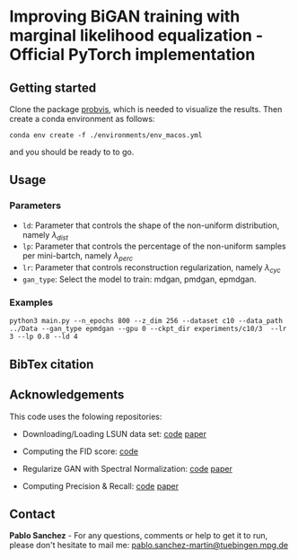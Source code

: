 # Improving BiGAN training with marginal likelihood equalization - Official PyTorch implementation

## Getting started

Clone the package [probvis](https://github.com/psanch21/prob-visualize), which is needed to visualize the results. Then create a conda environment as follows:
```
conda env create -f ./environments/env_macos.yml
```

and you should be ready to to go.

## Usage
### Parameters
- ````ld````: Parameter that controls the shape of the non-uniform distribution, namely $\lambda_{dist}$
- ````lp````: Parameter that controls the percentage of the non-uniform samples per mini-bartch, namely $\lambda_{perc}$
- ````lr````: Parameter that controls reconstruction regularization, namely $\lambda_{cyc}$
- ````gan_type````: Select the model to train: mdgan, pmdgan, epmdgan.

### Examples
```
python3 main.py --n_epochs 800 --z_dim 256 --dataset c10 --data_path ../Data --gan_type epmdgan --gpu 0 --ckpt_dir experiments/c10/3  --lr 3 --lp 0.8 --ld 4
```

## BibTex citation

## Acknowledgements

This code uses the folowing repositories:

- Downloading/Loading LSUN data set: [code](https://github.com/fyu/lsun_toolkit/) [paper](https://arxiv.org/pdf/1506.03365.pdf)

- Computing the FID score: [code](https://github.com/mseitzer/pytorch-fid) 

- Regularize GAN with Spectral Normalization: [code](https://github.com/christiancosgrove/pytorch-spectral-normalization-gan) [paper](https://openreview.net/forum?id=B1QRgziT-)

- Computing Precision & Recall: [code](https://github.com/kynkaat/improved-precision-and-recall-metric) [paper](https://arxiv.org/abs/1904.06991)
## Contact

**Pablo Sanchez** - For any questions, comments or help to get it to run, please don't hesitate to mail me: <pablo.sanchez-martin@tuebingen.mpg.de>

